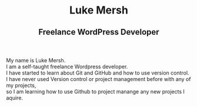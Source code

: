 <link type="text/css" rel="stylesheet" href="style.css">
<header>
  <h1>Luke Mersh</h1>
  <h2>Freelance WordPress Developer</h2>
  </header>
  <main>
<p> My name is Luke Mersh.<br/>
I am a self-taught freelance Wordpress developer.</br>
I have started to learn about Git and GitHub and how to use version control.<br/>
I have never used Version control or project management before with any of my projects,<br/>
  so I am learning how to use Github to project manange any new projects I aquire.</p>
  </main>
  <footer>
  </footer>
  
